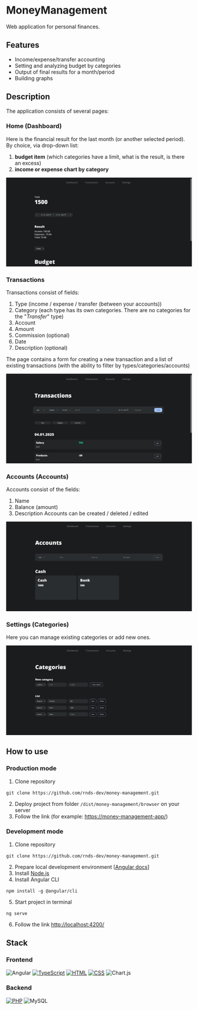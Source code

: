 # MoneyManagement

Web application for personal finances.

## Features
- Income/expense/transfer accounting
- Setting and analyzing budget by categories
- Output of final results for a month/period
- Building graphs

## Description
The application consists of several pages:

### Home (Dashboard)
Here is the financial result for the last month (or another selected period). By choice, via drop-down list:
1. **budget item** (which categories have a limit, what is the result, is there an excess)
2. **income or expense chart by category**

![dashboard](https://github.com/rnds-dev/money-management/blob/main/assets/previews/dashboard.png)

### Transactions
Transactions consist of fields:
1. Type (income / expense / transfer (between your accounts))
2. Category (each type has its own categories. There are no categories for the "_Transfer_" type)
3. Account
4. Amount
5. Commission (optional)
6. Date
7. Description (optional)

The page contains a form for creating a new transaction and a list of existing transactions (with the ability to filter by types/categories/accounts)

![transactions](/assets/previews/transactions.png)

### Accounts (Accounts)
Accounts consist of the fields:
1. Name
2. Balance (amount)
3. Description
Accounts can be created / deleted / edited

![accounts](/assets/previews/accounts.png)


### Settings (Categories)
Here you can manage existing categories or add new ones.

![settings](/assets/previews/settings.png)

## How to use
### Production mode
1. Clone repository
```
git clone https://github.com/rnds-dev/money-management.git
```
2. Deploy project from folder ```/dist/money-management/browser``` on your server
3. Follow the link (for example: [https://money-management-app/](https://money-management-app/))


### Development mode
1. Clone repository
```
git clone https://github.com/rnds-dev/money-management.git
```
2. Prepare local development environment [[Angular docs](https://v17.angular.io/tutorial/first-app#local-development-environment)]
3. Install [Node.js](https://nodejs.org/en/download/)
4. Install Angular CLI
```
npm install -g @angular/cli
```
5. Start project in terminal
`````
ng serve
`````
6. Follow the link [http://localhost:4200/](http://localhost:4200/)


## Stack
### Frontend
<a>  <img alt="Angular"     src="https://img.shields.io/badge/Angular%20-%230F0F11.svg?logo=angular&logoColor=white"></a>
<a href="https://github.com/search?q=user%3Arnds-dev+language%3Atypescript&type=repositories">  <img alt="TypeScript"   src="https://img.shields.io/badge/TypeScript%20-%233178C6.svg?logo=typescript&logoColor=white"></a>
<a href="https://github.com/search?q=user%3Arnds-dev+language%3Ahtml&type=repositories">        <img alt="HTML"         src="https://img.shields.io/badge/HTML%20-%23E34F26.svg?logo=html5&logoColor=white"></a>
<a href="https://github.com/search?q=user%3Arnds-dev+language%3Acss&type=repositories">         <img alt="CSS"          src="https://img.shields.io/badge/SCSS%20-%231572B6.svg?logo=css3&logoColor=white"></a>
<a>  <img alt="Chart.js"     src="https://img.shields.io/badge/Chart.js%20-%23FF6384.svg?logo=Chart.js&logoColor=white"></a>
### Backend
<a href="https://github.com/search?q=user%3Arnds-dev+language%3Aphp&type=repositories">         <img alt="PHP"          src="https://img.shields.io/badge/PHP-%23777BB4.svg?logo=php&logoColor=white"></a>
<a>  <img alt="MySQL"       src="https://img.shields.io/badge/MySQL%20-%234479A1.svg?logo=mysql&logoColor=white"></a>
